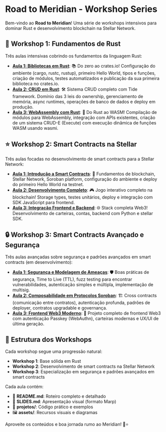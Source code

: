 # Road to Meridian - Workshop Series

Bem-vindo ao **Road to Meridian**! Uma série de workshops intensivos para dominar Rust e desenvolvimento blockchain na Stellar Network.

## 🦀 Workshop 1: Fundamentos de Rust

Três aulas intensivas cobrindo os fundamentos da linguagem Rust:

- **[Aula 1: Bibliotecas em Rust](./workshop-1/aula1/)**: 📚 Do zero ao crates.io! Configuração do ambiente (cargo, rustc, rustup), primeiro Hello World, tipos e funções, criação de módulos, testes automatizados e publicação da sua primeira biblioteca no crates.io.
- **[Aula 2: CRUD em Rust](./workshop-1/aula2/)**: 🛠️ Sistema CRUD completo com Tide framework. Domínio das 3 leis do ownership, gerenciamento de memória, async runtimes, operações de banco de dados e deploy em produção.
- **[Aula 3: WebAssembly com Rust](./workshop-1/aula3/)**: 🚀 Do Rust ao WASM! Compilação de módulos para WebAssembly, integração com APIs existentes, criação de um sistema CRUD-E (Execute) com execução dinâmica de funções WASM usando wasmi.

## ⭐ Workshop 2: Smart Contracts na Stellar

Três aulas focadas no desenvolvimento de smart contracts para a Stellar Network:

- **[Aula 1: Introdução a Smart Contracts](./workshop-2/aula1/)**: 🌟 Fundamentos de blockchain, Stellar Network, Soroban platform, configuração do ambiente e deploy do primeiro Hello World na testnet.
- **[Aula 2: Desenvolvimento Completo](./workshop-2/aula2/)**: 🎮 Jogo interativo completo na blockchain! Storage types, testes unitários, deploy e integração com SDK JavaScript para frontend.
- **[Aula 3: Integração Frontend e Backend](./workshop-2/aula3/)**: 🌐 Stack completa Web3! Desenvolvimento de carteiras, contas, backend com Python e stellar SDK.

## 🔒 Workshop 3: Smart Contracts Avançado e Segurança

Três aulas avançadas sobre segurança e padrões avançados em smart contracts (em desenvolvimento):

- **[Aula 1: Segurança e Modelagem de Ameaças](./workshop-3/aula1/)**: 🛡️ Boas práticas de segurança, Time to Live (TTL), fuzz testing para encontrar vulnerabilidades, autenticação simples e múltipla, implementação de multisig.
- **[Aula 2: Composabilidade em Protocolos Soroban](./workshop-3/aula2/)**: 🏗️ Cross contracts (comunicação entre contratos), autenticação profunda, padrões de deployer, contratos upgradable e governança.
- **[Aula 3: Frontend Web3 Moderno](./workshop-3/aula3/)**: 🔐 Projeto completo de frontend Web3 com autenticação Passkey (WebAuthn), carteiras modernas e UX/UI de última geração.

## 🚀 Estrutura dos Workshops

Cada workshop segue uma progressão natural:

- **Workshop 1**: Base sólida em Rust
- **Workshop 2**: Desenvolvimento de smart contracts na Stellar Network
- **Workshop 3**: Especialização em segurança e padrões avançados em smart contracts

Cada aula contém:

- 📖 **README.md**: Roteiro completo e detalhado
- 🎯 **SLIDES.md**: Apresentação visual (formato Marp)
- 📁 **projetos/**: Código prático e exemplos
- 🖼️ **assets/**: Recursos visuais e diagramas

Aproveite os conteúdos e boa jornada rumo ao Meridian! 🦀⭐
